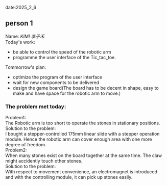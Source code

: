 date:2025_2_6

## person 1
Name: *KIMI 李子禾*  
Today's work:
- be able to control the speed of the robotic arm
- programme the user interface of the Tic_tac_toe.

Tommorrow's plan:  
- optimize the program of the user interface
- wait for new components to be delivered
- design the game board(The board has to be decent in shape, easy to make and have space for the robotic arm to move.)  

### The problem met today: 
Problem1:  
The Robotic arm is too short to operate the stones in stationary positions.  
Solution to the problem:     
I bought a stepper-controlled 175mm linear slide with a stepper operation module. Hence the robotic arm can cover enough area with one more degree of freedom.  
Problem2:  
When many stones exist on the board together at the same time. The claw might accidently touch other stones.   
Solution to the problem:  
With respect to movement convenience, an electromagnet is introduced and with the controlling module, it can pick up stones easily.  
